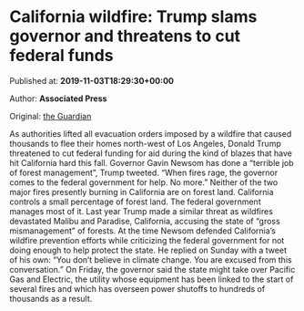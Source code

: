 
# California wildfire: Trump slams governor and threatens to cut federal funds

Published at: **2019-11-03T18:29:30+00:00**

Author: **Associated Press**

Original: [the Guardian](https://www.theguardian.com/world/2019/nov/03/california-wildfire-evacuation-orders-lifted-as-trump-blasts-newsom)

As authorities lifted all evacuation orders imposed by a wildfire that caused thousands to flee their homes north-west of Los Angeles, Donald Trump threatened to cut federal funding for aid during the kind of blazes that have hit California hard this fall.
Governor Gavin Newsom has done a “terrible job of forest management”, Trump tweeted. “When fires rage, the governor comes to the federal government for help. No more.”
Neither of the two major fires presently burning in California are on forest land.
California controls a small percentage of forest land. The federal government manages most of it.
Last year Trump made a similar threat as wildfires devastated Malibu and Paradise, California, accusing the state of “gross mismanagement” of forests.
At the time Newsom defended California’s wildfire prevention efforts while criticizing the federal government for not doing enough to help protect the state.
He replied on Sunday with a tweet of his own: “You don’t believe in climate change. You are excused from this conversation.”
On Friday, the governor said the state might take over Pacific Gas and Electric, the utility whose equipment has been linked to the start of several fires and which has overseen power shutoffs to hundreds of thousands as a result.
